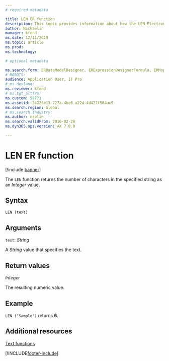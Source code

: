 ```yaml
---
# required metadata

title: LEN ER function
description: This topic provides information about how the LEN Electronic reporting (ER) function is used.
author: NickSelin
manager: kfend
ms.date: 12/11/2019
ms.topic: article
ms.prod: 
ms.technology: 

# optional metadata

ms.search.form: ERDataModelDesigner, ERExpressionDesignerFormula, ERMappedFormatDesigner, ERModelMappingDesigner
# ROBOTS: 
audience: Application User, IT Pro
# ms.devlang: 
ms.reviewer: kfend
# ms.tgt_pltfrm: 
ms.custom: 58771
ms.assetid: 24223e13-727a-4be6-a22d-4d427f504ac9
ms.search.region: Global
# ms.search.industry: 
ms.author: nselin
ms.search.validFrom: 2016-02-28
ms.dyn365.ops.version: AX 7.0.0

---
```


# LEN ER function

[!include [banner](../includes/banner.md)]

The `LEN` function returns the number of characters in the specified string as an *Integer* value.

## Syntax

```vb
LEN (text)
```

## Arguments

`text`: *String*

A *String* value that specifies the text.

## Return values

*Integer*

The resulting numeric value.

## Example

`LEN ("Sample")` returns **6**.

## Additional resources

[Text functions](er-functions-category-text.md)


[!INCLUDE[footer-include](../../../includes/footer-banner.md)]
